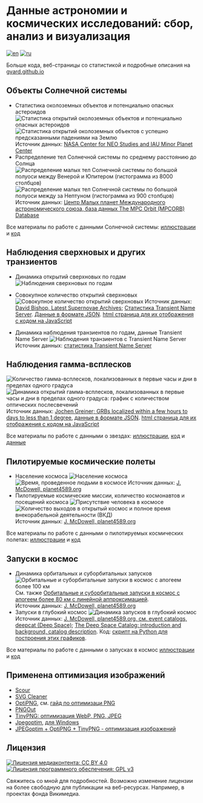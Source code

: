 # Данные астрономии и космических исследований: сбор, анализ и визуализация

[![en](https://img.shields.io/badge/lang-en-red.svg)](README.md)
[![ru](https://img.shields.io/badge/lang-ru-green.svg)](README-ru.md)

Больше кода, веб-страницы со статистикой и подробные описания на [gvard.github.io](https://gvard.github.io/)

## Объекты Солнечной системы

* Статистика околоземных объектов и потенциально опасных астероидов
![Статистика открытий околоземных объектов и потенциально опасных астероидов](./plots/solarsystem/neo_pha_graph-2002-ru.png "Статистика открытий околоземных объектов и потенциально опасных астероидов")
![Статистика открытий околоземных объектов с успешно предсказанными падениями на Землю](./plots/solarsystem/pha_graph_predicted_impacts-2002-ru.png "Статистика открытий околоземных объектов с успешно предсказанными падениями на Землю")
Источник данных: [NASA Center for NEO Studies and IAU Minor Planet Center](https://cneos.jpl.nasa.gov/stats/)
* Распределение тел Солнечной системы по среднему расстоянию до Солнца
![Распределение малых тел Солнечной системы по большой полуоси между Венерой и Юпитером (гистограмма из 8000 столбцов)](./plots/solarsystem/mpcorb-hist-a0.7-5.4-ru.png "Распределение малых тел Солнечной системы по большой полуоси между Венерой и Юпитером (гистограмма из 8000 столбцов)")
![Распределение малых тел Солнечной системы по большой полуоси между за Нептуном (гистограмма из 900 столбцов)](./plots/solarsystem/mpcorb-hist-a29-70-ru.png "Распределение малых тел Солнечной системы по большой полуоси между за Нептуном (гистограмма из 900 столбцов)")
Источник данных: [Центр Малых планет Международного астрономического союза, база данных The MPC Orbit (MPCORB) Database](https://minorplanetcenter.net/iau/MPCORB.html)

Все материалы по работе с данными Солнечной системы:
[иллюстрации](./plots/solarsystem/) и [код](./src/astrodata/solarsystem/)

## Наблюдения сверхновых и других транзиентов

* Динамика открытий сверхновых по годам
![Наблюдения сверхновых по годам](./plots/stars/sne_stats_bar_chart.svg "Наблюдения сверхновых по годам")
* Совокупное количество открытий сверхновых
![Совокупное количество открытий сверхновых](./plots/stars/sne_transients_total_number_log_plot.svg "Совокупное количество открытий сверхновых в логарифмическом масштабе")
Источник данных: [David Bishop, Latest Supernovae Archives](https://www.rochesterastronomy.org/snimages/archives.html);
[Статистика Transient Name Server](https://www.wis-tns.org/stats-maps).
[Данные в формате JSON](data/stars/sne-stats.json).
[html страница для их отображения с кодом на JavaScript](https://gvard.github.io/stars/snstats/)

* Динамика наблюдения транзиентов по годам, данные Transient Name Server
![Наблюдения транзиентов с Transient Name Server](./plots/stars/transient_stats_bar_chart.svg "Наблюдения транзиентов с Transient Name Server")
Источник данных: [статистика Transient Name Server](https://www.wis-tns.org/stats-maps)

## Наблюдения гамма-всплесков

![Количество гамма-всплесков, локализованных в первые часы и дни в пределах одного градуса](./plots/stars/grbs_total_number_plot.png "Количество гамма-всплесков, локализованных в первые часы и дни в пределах одного градуса")
![Динамика открытий гамма-всплесков, локализованных в первые часы и дни в пределах одного градуса: график с количеством оптических послесвечений](./plots/stars/grbs_stats_bar_chart.svg)
Источник данных: [Jochen Greiner; GRBs localized within a few hours to days to less than 1 degree](https://www.mpe.mpg.de/~jcg/grbgen.html), [данные в формате JSON](data/stars/grbs-localized-stats.json).
[html страница для их отображения с кодом на JavaScript](https://gvard.github.io/grb/stats/)

Все материалы по работе с данными о звездах:
[иллюстрации](./plots/stars/), [код](./src/astrodata/stars/) и [данные](./data/stars/)

## Пилотируемые космические полеты

* Население космоса
![Население космоса](./plots/manned/spacepop-steps-ru.png "Население космоса")
![Время, проведенное людьми в космосе](./plots/manned/spacepop-spent-steps-filled-ru.png "Время, проведенное людьми в космосе")
Источник данных: [J. McDowell, planet4589.org](https://planet4589.org/space/astro/web/pop.html)
* Пилотируемые космические миссии, количество космонавтов и посещений космоса
![Присутствие человека в космосе](./plots/manned/mannedflights-astronauts-rides-evas-ru.png "Присутствие человека в космосе")
![Количество выходов в открытый космос и полное время внекорабельной деятельности (ВКД)](./plots/manned/evas-total-time-counts-ru.png "Количество выходов в открытый космос и полное время внекорабельной деятельности (ВКД)")
Источник данных: [J. McDowell, planet4589.org](https://planet4589.org/space/astro/web/)

Все материалы по работе с данными о пилотируемых космических полетах: [иллюстрации](./plots/manned/) и [код](./src/astrodata/manned/)

## Запуски в космос

* Динамика орбитальных и суборбитальных запусков
![Орбитальные и суборбитальные запуски в космос с апогеем более 100 км](./plots/launches/launches-orb-suborb-100km-linfit-ru.png "Орбитальные и суборбитальные запуски в космос с апогеем более 100 км с линейной аппроксимацией. Красным отмечены неудачные попытки, зеленым - некаталогизированные граничные запуски")  
См. также
[Орбитальные и суборбитальные запуски в космос с апогеем более 80 км с линейной аппроксимацией](./plots/launches/launches-orb-suborb-80km-linfit-ru.png).  
Источник данных: [J. McDowell, planet4589.org](https://planet4589.org/space/gcat/web/launch/)
* Запуски в глубокий космос
![Динамика запусков в глубокий космос](./plots/launches/launches-orb-deep-linfit-ru.png "Рост числа запусков в глубокий космос с линейной аппроксимацией. Красным отмечены неудачные попытки, зеленым - некаталогизированные граничные запуски.")
Источник данных: [J. McDowell, planet4589.org, см. event catalogs, deepcat (Deep Space)](https://planet4589.org/space/gcat/web/cat/);
[The Deep Space Catalog: introduction and background, catalog description](https://www.planet4589.org/space/deepcat/).
Код: [скрипт на Python для построения этих графиков](./src/astrodata/launches/plot_launches_orb_suborb_graph.py).

Все материалы по работе с данными о запусках в космос [иллюстрации](./plots/launches/) и [код](./src/astrodata/launches/)

## Применена оптимизация изображений

* [Scour](https://github.com/scour-project/scour)
* [SVG Cleaner](https://github.com/RazrFalcon/svgcleaner)
* [OptiPNG](https://optipng.sourceforge.net/), см. [гайд по оптимизаци PNG](https://optipng.sourceforge.net/pngtech/optipng.html)
* [PNGOut](http://advsys.net/ken/utils.htm)
* [TinyPNG: оптимизация WebP, PNG, JPEG](https://tinypng.com/)
* [Jpegoptim](https://www.kokkonen.net/tjko/projects.html), [для Windows](https://github.com/XhmikosR/jpegoptim-windows)
* [JPEGoptim + OptiPNG + TinyPNG - оптимизация изображений](https://open-networks.ru/d/14-jpegoptim-optipng-tinypng-optimizaciya-izobrazenii)

## Лицензия

[![Лицензия медиаконтента: CC BY 4.0](https://img.shields.io/badge/License-CC%20BY%204.0-lightgrey.svg "Лицензия медиаконтента:  CC BY 4.0 (Creative Commons Attribution). Свяжитесь со мной для подробностей")](https://creativecommons.org/licenses/by/4.0/)
[![Лицензия программного обеспечения: GPL v3](https://img.shields.io/badge/License-GPLv3-blue.svg "Лицензия программного обеспечения: GPL v3")](https://www.gnu.org/licenses/gpl-3.0)

Свяжитесь со мной для подробностей. Возможно изменение лицензии на более свободную для публикации на веб-ресурсах. Например, в проектах фонда Викимедиа.
